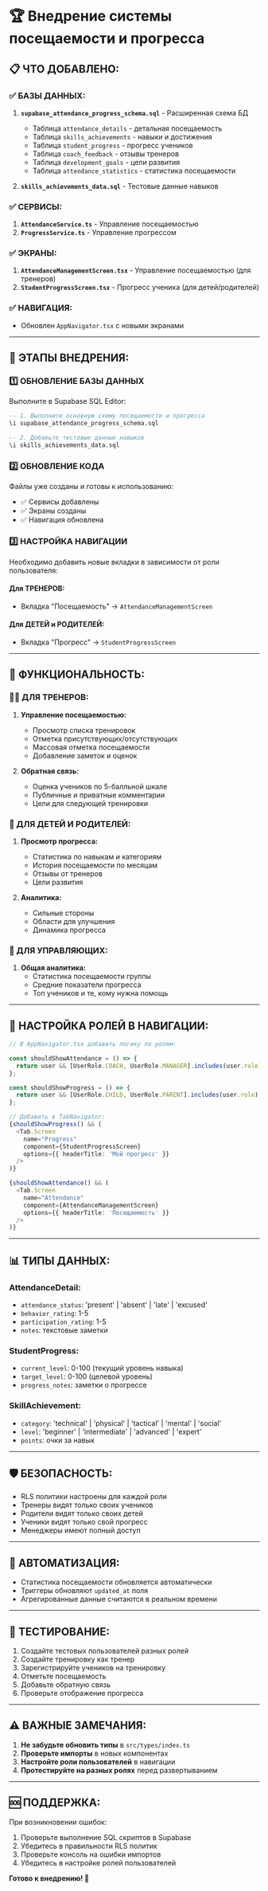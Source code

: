 # 🏆 Внедрение системы посещаемости и прогресса

## 📋 ЧТО ДОБАВЛЕНО:

### ✅ БАЗЫ ДАННЫХ:

1. **`supabase_attendance_progress_schema.sql`** - Расширенная схема БД
   - Таблица `attendance_details` - детальная посещаемость
   - Таблица `skills_achievements` - навыки и достижения
   - Таблица `student_progress` - прогресс учеников
   - Таблица `coach_feedback` - отзывы тренеров
   - Таблица `development_goals` - цели развития
   - Таблица `attendance_statistics` - статистика посещаемости

2. **`skills_achievements_data.sql`** - Тестовые данные навыков

### ✅ СЕРВИСЫ:

1. **`AttendanceService.ts`** - Управление посещаемостью
2. **`ProgressService.ts`** - Управление прогрессом

### ✅ ЭКРАНЫ:

1. **`AttendanceManagementScreen.tsx`** - Управление посещаемостью (для тренеров)
2. **`StudentProgressScreen.tsx`** - Прогресс ученика (для детей/родителей)

### ✅ НАВИГАЦИЯ:

- Обновлен `AppNavigator.tsx` с новыми экранами

---

## 🚀 ЭТАПЫ ВНЕДРЕНИЯ:

### 1️⃣ ОБНОВЛЕНИЕ БАЗЫ ДАННЫХ

Выполните в Supabase SQL Editor:

```sql
-- 1. Выполните основную схему посещаемости и прогресса
\i supabase_attendance_progress_schema.sql

-- 2. Добавьте тестовые данные навыков
\i skills_achievements_data.sql
```

### 2️⃣ ОБНОВЛЕНИЕ КОДА

Файлы уже созданы и готовы к использованию:

- ✅ Сервисы добавлены
- ✅ Экраны созданы
- ✅ Навигация обновлена

### 3️⃣ НАСТРОЙКА НАВИГАЦИИ

Необходимо добавить новые вкладки в зависимости от роли пользователя:

#### Для ТРЕНЕРОВ:

- Вкладка "Посещаемость" → `AttendanceManagementScreen`

#### Для ДЕТЕЙ и РОДИТЕЛЕЙ:

- Вкладка "Прогресс" → `StudentProgressScreen`

---

## 🎯 ФУНКЦИОНАЛЬНОСТЬ:

### 👨‍🏫 ДЛЯ ТРЕНЕРОВ:

1. **Управление посещаемостью:**
   - Просмотр списка тренировок
   - Отметка присутствующих/отсутствующих
   - Массовая отметка посещаемости
   - Добавление заметок и оценок

2. **Обратная связь:**
   - Оценка учеников по 5-балльной шкале
   - Публичные и приватные комментарии
   - Цели для следующей тренировки

### 👶 ДЛЯ ДЕТЕЙ И РОДИТЕЛЕЙ:

1. **Просмотр прогресса:**
   - Статистика по навыкам и категориям
   - История посещаемости по месяцам
   - Отзывы от тренеров
   - Цели развития

2. **Аналитика:**
   - Сильные стороны
   - Области для улучшения
   - Динамика прогресса

### 👥 ДЛЯ УПРАВЛЯЮЩИХ:

1. **Общая аналитика:**
   - Статистика посещаемости группы
   - Средние показатели прогресса
   - Топ учеников и те, кому нужна помощь

---

## 🔧 НАСТРОЙКА РОЛЕЙ В НАВИГАЦИИ:

```typescript
// В AppNavigator.tsx добавить логику по ролям:

const shouldShowAttendance = () => {
  return user && [UserRole.COACH, UserRole.MANAGER].includes(user.role);
};

const shouldShowProgress = () => {
  return user && [UserRole.CHILD, UserRole.PARENT].includes(user.role);
};

// Добавить в TabNavigator:
{shouldShowProgress() && (
  <Tab.Screen
    name="Progress"
    component={StudentProgressScreen}
    options={{ headerTitle: 'Мой прогресс' }}
  />
)}

{shouldShowAttendance() && (
  <Tab.Screen
    name="Attendance"
    component={AttendanceManagementScreen}
    options={{ headerTitle: 'Посещаемость' }}
  />
)}
```

---

## 📊 ТИПЫ ДАННЫХ:

### AttendanceDetail:

- `attendance_status`: 'present' | 'absent' | 'late' | 'excused'
- `behavior_rating`: 1-5
- `participation_rating`: 1-5
- `notes`: текстовые заметки

### StudentProgress:

- `current_level`: 0-100 (текущий уровень навыка)
- `target_level`: 0-100 (целевой уровень)
- `progress_notes`: заметки о прогрессе

### SkillAchievement:

- `category`: 'technical' | 'physical' | 'tactical' | 'mental' | 'social'
- `level`: 'beginner' | 'intermediate' | 'advanced' | 'expert'
- `points`: очки за навык

---

## 🛡️ БЕЗОПАСНОСТЬ:

- RLS политики настроены для каждой роли
- Тренеры видят только своих учеников
- Родители видят только своих детей
- Ученики видят только свой прогресс
- Менеджеры имеют полный доступ

---

## 🔄 АВТОМАТИЗАЦИЯ:

- Статистика посещаемости обновляется автоматически
- Триггеры обновляют `updated_at` поля
- Агрегированные данные считаются в реальном времени

---

## 🧪 ТЕСТИРОВАНИЕ:

1. Создайте тестовых пользователей разных ролей
2. Создайте тренировку как тренер
3. Зарегистрируйте учеников на тренировку
4. Отметьте посещаемость
5. Добавьте обратную связь
6. Проверьте отображение прогресса

---

## ⚠️ ВАЖНЫЕ ЗАМЕЧАНИЯ:

1. **Не забудьте обновить типы** в `src/types/index.ts`
2. **Проверьте импорты** в новых компонентах
3. **Настройте роли пользователей** в навигации
4. **Протестируйте на разных ролях** перед развертыванием

---

## 🆘 ПОДДЕРЖКА:

При возникновении ошибок:

1. Проверьте выполнение SQL скриптов в Supabase
2. Убедитесь в правильности RLS политик
3. Проверьте консоль на ошибки импортов
4. Убедитесь в настройке ролей пользователей

**Готово к внедрению! 🎉**

